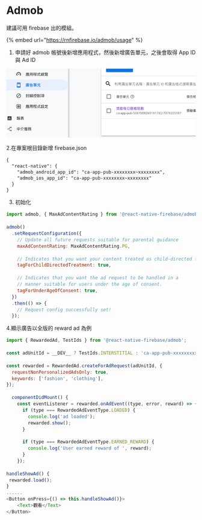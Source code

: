# Admob

建議可用 firebase 出的模組。

{% embed url="https://rnfirebase.io/admob/usage" %}

1. 申請好 admob 帳號後新增應用程式，然後新增廣告單元，之後會取得 App ID 與 Ad ID

![](../.gitbook/assets/jie-tu-20210304-xia-wu-5.19.09.png)

2.在專案根目錄新增 firebase.json

```text
{
  "react-native": {
    "admob_android_app_id": "ca-app-pub-xxxxxxxx~xxxxxxxx",
    "admob_ios_app_id": "ca-app-pub-xxxxxxxx~xxxxxxxx"
  }
}
```

3. 初始化

```javascript
import admob, { MaxAdContentRating } from '@react-native-firebase/admob';

admob()
  .setRequestConfiguration({
    // Update all future requests suitable for parental guidance
    maxAdContentRating: MaxAdContentRating.PG,

    // Indicates that you want your content treated as child-directed for purposes of COPPA.
    tagForChildDirectedTreatment: true,

    // Indicates that you want the ad request to be handled in a
    // manner suitable for users under the age of consent.
    tagForUnderAgeOfConsent: true,
  })
  .then(() => {
    // Request config successfully set!
  });
```

4.顯示廣告以全版的 reward ad 為例

```javascript
import { RewardedAd, TestIds } from '@react-native-firebase/admob';

const adUnitId = __DEV__ ? TestIds.INTERSTITIAL : 'ca-app-pub-xxxxxxxxxxxxx/yyyyyyyyyyyyyy';

const rewarded = RewardedAd.createForAdRequest(adUnitId, {
  requestNonPersonalizedAdsOnly: true,
  keywords: ['fashion', 'clothing'],
});

  componentDidMount() {
    const eventListener = rewarded.onAdEvent((type, error, reward) => {
      if (type === RewardedAdEventType.LOADED) {
        console.log('ad loaded');
        rewarded.show();
      }

      if (type === RewardedAdEventType.EARNED_REWARD) {
        console.log('User earned reward of ', reward);
      }
    });

handleShowAd() {
 rewarded.load();
}
......
<Button onPress={() => this.handleShowAd()}>
    <Text>觀看</Text>
</Button>
```

